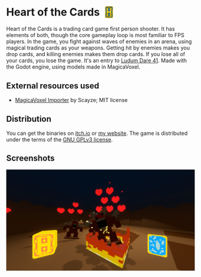 # Heart of the Cards <img src="https://raw.githubusercontent.com/neonmoe/heart-of-the-cards/master/assets/external/icon.png" height="34" style="vertical-align: sub"></img>
Heart of the Cards is a trading card game first person shooter. It has elements of both, though the core gameplay loop is most familiar to FPS players. In the game, you fight against waves of enemies in an arena, using magical trading cards as your weapons. Getting hit by enemies makes you drop cards, and killing enemies makes them drop cards. If you lose all of your cards, you lose the game. It's an entry to [Ludum Dare 41](https://ldjam.com/events/ludum-dare/41). Made with the Godot engine, using models made in MagicaVoxel.

## External resources used
- [MagicaVoxel Importer](https://godotengine.org/asset-library/asset/162) by Scayze; MIT license

## Distribution
You can get the binaries on [itch.io](https://nc.itch.io/heart-of-the-cards) or [my website](https://trash.neon.moe). The game is distributed under the terms of the [GNU GPLv3 license](LICENSE.md).

## Screenshots
![screenshot](assets/external/screenshot-01.png)
